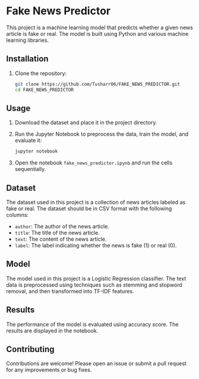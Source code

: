 
# Fake News Predictor

This project is a machine learning model that predicts whether a given news article is fake or real. The model is built using Python and various machine learning libraries.

## Installation

1. Clone the repository:
    ```bash
    git clone https://github.com/Tusharr06/FAKE_NEWS_PREDICTOR.git
    cd FAKE_NEWS_PREDICTOR
    ```
## Usage

1. Download the dataset and place it in the project directory.

2. Run the Jupyter Notebook to preprocess the data, train the model, and evaluate it:
    ```bash
    jupyter notebook
    ```

3. Open the notebook `fake_news_predictor.ipynb` and run the cells sequentially.
   
## Dataset

The dataset used in this project is a collection of news articles labeled as fake or real. The dataset should be in CSV format with the following columns:
- `author`: The author of the news article.
- `title`: The title of the news article.
- `text`: The content of the news article.
- `label`: The label indicating whether the news is fake (1) or real (0).

## Model

The model used in this project is a Logistic Regression classifier. The text data is preprocessed using techniques such as stemming and stopword removal, and then transformed into TF-IDF features.

## Results

The performance of the model is evaluated using accuracy score. The results are displayed in the notebook.

## Contributing

Contributions are welcome! Please open an issue or submit a pull request for any improvements or bug fixes.
